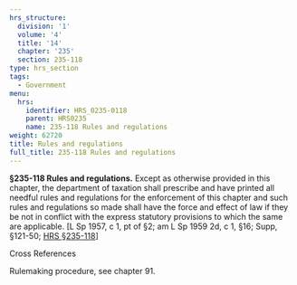 ```yaml
---
hrs_structure:
  division: '1'
  volume: '4'
  title: '14'
  chapter: '235'
  section: 235-118
type: hrs_section
tags:
  - Government
menu:
  hrs:
    identifier: HRS_0235-0118
    parent: HRS0235
    name: 235-118 Rules and regulations
weight: 62720
title: Rules and regulations
full_title: 235-118 Rules and regulations
---
```

**§235-118 Rules and regulations.** Except as otherwise provided in this chapter, the department of taxation shall prescribe and have printed all needful rules and regulations for the enforcement of this chapter and such rules and regulations so made shall have the force and effect of law if they be not in conflict with the express statutory provisions to which the same are applicable. [L Sp 1957, c 1, pt of §2; am L Sp 1959 2d, c 1, §16; Supp, §121-50; [HRS §235-118](/title-14/chapter-235/section-235-118/)]

Cross References

Rulemaking procedure, see chapter 91.